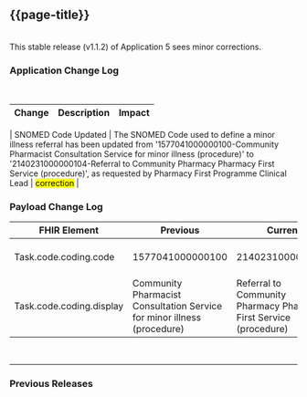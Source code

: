 ## {{page-title}}

<br>
This stable release (v1.1.2) of Application 5 sees minor corrections.
<br>


### Application Change Log


<br>


| Change                                    | Description                                     | Impact                                                                  | 
|-------------------------------------------|-------------------------------------------------|-------------------------------------------------------------------------|

| SNOMED Code Updated  | The SNOMED Code used to define a minor illness referral has been updated from '1577041000000100-Community Pharmacist Consultation Service for minor illness (procedure)' to '2140231000000104-Referral to Community Pharmacy Pharmacy First Service (procedure)', as requested by Pharmacy First Programme Clinical Lead |  <mark style="background-color: Yellow">correction</mark>  |

    
### Payload Change Log

| FHIR Element                                         | Previous | Current    | Other   | Referral/Booking | Rationale                                                                                       |  Impact  |
|------------------------------------------------------|----------|------------|---------|------------------|-------------------------------------------------------------------------------------------------|----------|
| Task.code.coding.code  | 1577041000000100          |  2140231000000104         | Update        | Referral Request         |SNOMED Code changed     |   <mark style="background-color: LightGreen">non-breaking</mark> |
| Task.code.coding.display  | Community Pharmacist Consultation Service for minor illness (procedure)          | Referral to Community Pharmacy Pharmacy First Service (procedure)          | Update        | Referral Request         |SNOMED Code changed     |   <mark style="background-color: LightGreen">non-breaking</mark> |


<br>
<hr>

### Previous Releases

